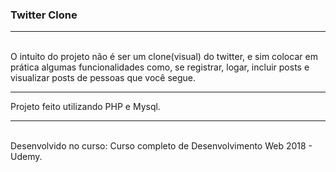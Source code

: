 <h3>Twitter Clone</h3>
<hr>
<br>
O intuito do projeto não é ser um clone(visual) do twitter,
e sim colocar em prática algumas funcionalidades como, se registrar, logar, incluir posts e visualizar posts de pessoas que você segue.
<br>
<hr>
Projeto feito utilizando PHP e Mysql.
<hr>
<br>
Desenvolvido no curso: Curso completo de Desenvolvimento Web 2018 - Udemy.